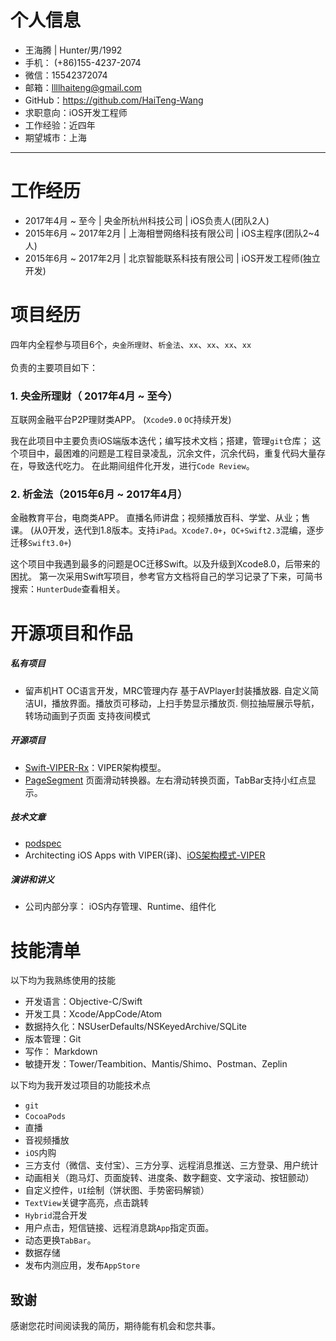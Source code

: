 
# 个人信息

* 王海腾 \| Hunter/男/1992
* 手机： (+86)155-4237-2074
* 微信：15542372074
* 邮箱：llllhaiteng@gmail.com
* GitHub：https://github.com/HaiTeng-Wang
* 求职意向：iOS开发工程师
* 工作经验：近四年
* 期望城市：上海

- - -

# 工作经历

* 2017年4月 \~ 至今 \| 央金所杭州科技公司 \| iOS负责人\(团队2人\)
* 2015年6月 \~ 2017年2月 \| 上海相誉网络科技有限公司 \| iOS主程序\(团队2\~4人\)
* 2015年6月 \~ 2017年2月 \| 北京智能联系科技有限公司 \| iOS开发工程师\(独立开发\)

# 项目经历

四年内全程参与项⽬6个，`央金所理财`、`析金法`、`xx`、`xx`、`xx`、`xx`<br>
<br>
负责的主要项⽬如下：

### 1\. 央金所理财（ 2017年4月 \~ 至今）
互联网金融平台P2P理财类APP。 (`Xcode9.0` `OC`持续开发)

我在此项目中主要负责iOS端版本迭代；编写技术文档；搭建，管理`git`仓库；
这个项目中，最困难的问题是工程目录凌乱，沉余文件，沉余代码，重复代码大量存在，导致迭代吃力。
在此期间组件化开发，进行`Code Review`。

### 2\. 析金法（2015年6月 \~ 2017年4月）
金融教育平台，电商类APP。 直播名师讲盘；视频播放百科、学堂、从业；售课。 (从0开发，迭代到1.8版本。支持`iPad`。`Xcode7.0+`，`OC+Swift2.3`混编，逐步迁移`Swift3.0+`)

这个项目中我遇到最多的问题是OC迁移Swift。以及升级到Xcode8.0，后带来的困扰。
第一次采用Swift写项目，参考官方文档将自己的学习记录了下来，可简书搜索：`HunterDude`查看相关。

# 开源项目和作品
##### 私有项目
* 留声机HT
OC语言开发，MRC管理内存
基于AVPlayer封装播放器.
自定义简洁UI，播放界面。播放页可移动，上扫手势显示播放页.
侧拉抽屉展示导航，转场动画到子页面
支持夜间模式

##### 开源项目

* [Swift-VIPER-Rx](https://github.com/HaiTeng-Wang/Swift-VIPER-Rx)：VIPER架构模型。
* [PageSegment](https://github.com/HaiTeng-Wang/PageSegment) 页面滑动转换器。左右滑动转换页面，TabBar支持小红点显示。

##### 技术文章

* [podspec](http://www.jianshu.com/p/7e2f9999aeeb)
* Architecting iOS Apps with VIPER(译)、[iOS架构模式-VIPER](http://www.jianshu.com/p/340b39c6d256)

##### 演讲和讲义

* 公司内部分享： iOS内存管理、Runtime、组件化

# 技能清单

以下均为我熟练使用的技能

* 开发语言：Objective-C/Swift
* 开发工具：Xcode/AppCode/Atom
* 数据持久化：NSUserDefaults/NSKeyedArchive/SQLite
* 版本管理：Git
* 写作： Markdown
* 敏捷开发：Tower/Teambition、Mantis/Shimo、Postman、Zeplin

以下均为我开发过项目的功能技术点

* `git`
* `CocoaPods`
* 直播
* 音视频播放
* `iOS`内购
* 三方支付（微信、支付宝）、三方分享、远程消息推送、三方登录、用户统计
* 动画相关（跑马灯、页面旋转、进度条、数字翻变、文字滚动、按钮颤动）
* 自定义控件，`UI`绘制（饼状图、手势密码解锁）
* `TextView`关键字高亮，点击跳转
* `Hybrid`混合开发
* 用户点击，短信链接、远程消息跳`App`指定页面。
* 动态更换`TabBar`。
* 数据存储
* 发布内测应用，发布`AppStore`

## 致谢

感谢您花时间阅读我的简历，期待能有机会和您共事。
